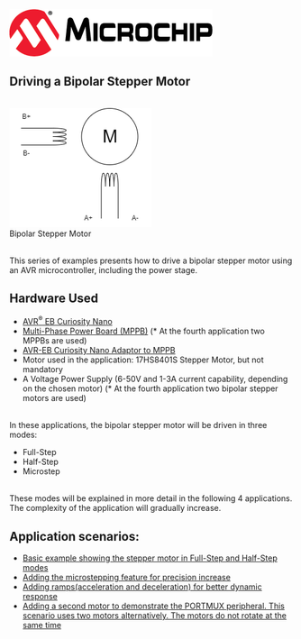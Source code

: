 [![MCHP](images/microchip.png)](https://www.microchip.com)

## Driving a Bipolar Stepper Motor
<br><img src="images/stepper_symbol.png">
<br>Bipolar Stepper Motor

<br>This series of examples presents how to drive a bipolar stepper motor using an AVR microcontroller, including the power stage.


## Hardware Used

- [AVR<sup>®</sup> EB Curiosity Nano](https://www.microchip.com/en-us/product/AVR16EB32)
- [Multi-Phase Power Board (MPPB)](www.microchip.com/en-us/development-tool/EV35Z86A) (* At the fourth application two MPPBs are used)
- [AVR-EB Curiosity Nano Adaptor to MPPB](www.microchip.com/en-us/development-tool/EV88N31A)
- Motor used in the application: 17HS8401S Stepper Motor, but not mandatory
- A Voltage Power Supply (6-50V and 1-3A current capability, depending on the chosen motor) (* At the fourth application two bipolar stepper motors are used)


<br>In these applications, the bipolar stepper motor will be driven in three modes:
* Full-Step
* Half-Step
* Microstep


<br> These modes will be explained in more detail in the following 4 applications. The complexity of the application will gradually increase.

## Application scenarios:
* [Basic example showing the stepper motor in Full-Step and Half-Step modes](1_Half-Step_Full-Step\readme.md)
* [Adding the microstepping feature for precision increase](2_Microstep\readme.md)
* [Adding ramps(acceleration and deceleration) for better dynamic response](3_Full-Ramp\readme.md)
* [Adding a second motor to demonstrate the PORTMUX peripheral. This scenario uses two motors alternatively. The motors do not rotate at the same time](4_Dual-Alternate\readme.md)

